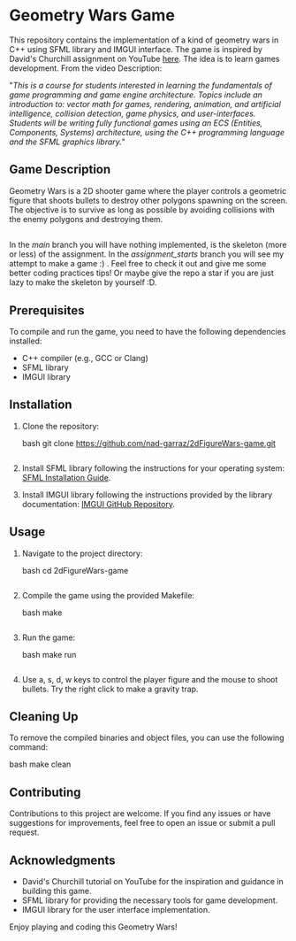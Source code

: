 # Geometry Wars Game

This repository contains the implementation of a kind of geometry wars in C++ using SFML library and IMGUI interface. The game is inspired by David's Churchill assignment on YouTube [here](https://www.youtube.com/watch?v=DLlGY1Po6Bk&list=PL_xRyXins84_Jf-aCh7chj47HR4oZLPwK&index=8).
The idea is to learn games development. From the video Description:

"_This is a course for students interested in learning the fundamentals of game programming and game engine architecture. Topics include an introduction to: vector math for games, rendering, animation, and artificial intelligence, collision detection, game physics, and user-interfaces. Students will be writing fully functional games using an ECS (Entities, Components, Systems) architecture, using the C++ programming language and the SFML graphics library._"

## Game Description

Geometry Wars is a 2D shooter game where the player controls a geometric figure that shoots bullets to destroy other polygons spawning on the screen. The objective is to survive as long as possible by avoiding collisions with the enemy polygons and destroying them.

##

In the *main* branch you will have nothing implemented, is the skeleton (more or less) of the assignment. In the *assignment_starts* branch you will see my attempt to make a game :) . Feel free to check it out and give me some better coding practices tips! Or maybe give the repo a star if you are just lazy to make the skeleton by yourself :D. 

## Prerequisites

To compile and run the game, you need to have the following dependencies installed:

- C++ compiler (e.g., GCC or Clang)
- SFML library
- IMGUI library

## Installation

1. Clone the repository:

   bash
   git clone https://github.com/nad-garraz/2dFigureWars-game.git
   ```

2. Install SFML library following the instructions for your operating system: [SFML Installation Guide](https://www.sfml-dev.org/tutorials/2.5/start-linux.php).

3. Install IMGUI library following the instructions provided by the library documentation: [IMGUI GitHub Repository](https://github.com/ocornut/imgui).

## Usage

1. Navigate to the project directory:

   bash
   cd 2dFigureWars-game
   ```

2. Compile the game using the provided Makefile:

   bash
   make
   ```

3. Run the game:

   bash
   make run
   ```

4. Use a, s, d, w keys to control the player figure and the mouse to shoot bullets. Try the right click to make a gravity trap.

## Cleaning Up

To remove the compiled binaries and object files, you can use the following command:

bash
make clean


## Contributing

Contributions to this project are welcome. If you find any issues or have suggestions for improvements, feel free to open an issue or submit a pull request.

## Acknowledgments

- David's Churchill tutorial on YouTube for the inspiration and guidance in building this game.
- SFML library for providing the necessary tools for game development.
- IMGUI library for the user interface implementation.

Enjoy playing and coding this Geometry Wars!
